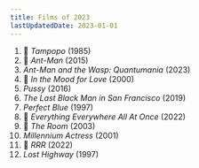 ```yaml
---
title: Films of 2023
lastUpdatedDate: 2023-01-01
---
```


1. 🔁 *Tampopo* (1985)
2. 🔁 *Ant-Man* (2015)
3. *Ant-Man and the Wasp: Quantumania* (2023)
4. 🔁 *In the Mood for Love* (2000)
5. *Pussy* (2016)
6. *The Last Black Man in San Francisco* (2019)
7. *Perfect Blue* (1997)
8. 🔁 *Everything Everywhere All At Once* (2022)
9. 🔁 *The Room* (2003)
10. *Millennium Actress* (2001)
11. 🔁 *RRR* (2022)
12. *Lost Highway* (1997)